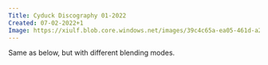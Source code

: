 ```yaml
---
Title: Cyduck Discography 01-2022
Created: 07-02-2022+1
Image: https://xiulf.blob.core.windows.net/images/39c4c65a-ea05-461d-a28f-89ced506a01f
---
```


Same as below, but with different blending modes.
